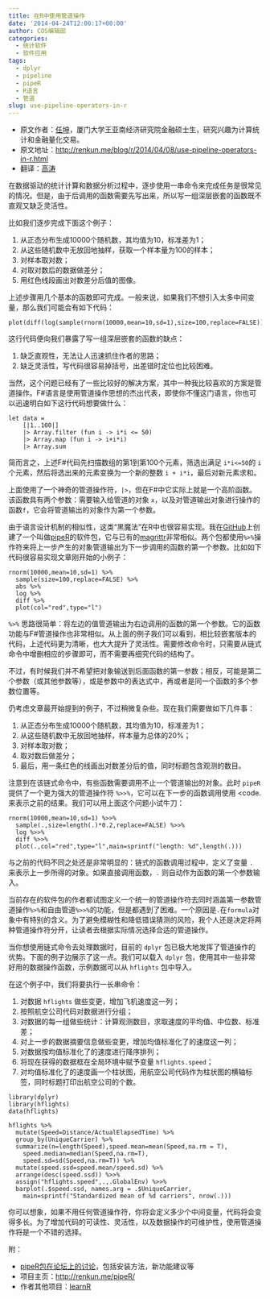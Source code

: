 ```yaml
---
title: 在R中使用管道操作
date: '2014-04-24T12:00:17+00:00'
author: COS编辑部
categories:
  - 统计软件
  - 软件应用
tags:
  - dplyr
  - pipeline
  - pipeR
  - R语言
  - 管道
slug: use-pipeline-operators-in-r
---
```


  * 原文作者：[任坤](http://renkun.me/)，厦门大学王亚南经济研究院金融硕士生，研究兴趣为计算统计和金融量化交易。
  * 原文地址：<http://renkun.me/blog/r/2014/04/08/use-pipeline-operators-in-r.html>
  * 翻译：[高涛](http://joegaotao.github.io/cn/)

在数据驱动的统计计算和数据分析过程中，逐步使用一串命令来完成任务是很常见的情况。但是，由于后调用的函数需要先写出来，所以写一组深层嵌套的函数既不直观又缺乏灵活性。

比如我们逐步完成下面这个例子：

  1. 从正态分布生成10000个随机数，其均值为10，标准差为1；
  2. 从这些随机数中无放回地抽样，获取一个样本量为100的样本；
  3. 对样本取对数；
  4. 对取对数后的数据做差分；
  5. 用红色线段画出对数差分后值的图像。

上述步骤用几个基本的函数即可完成。一般来说，如果我们不想引入太多中间变量，那么我们可能会有如下代码：

    plot(diff(log(sample(rnorm(10000,mean=10,sd=1),size=100,replace=FALSE))),col="red",type="l")
    

<!--more-->

这行代码便向我们暴露了写一组深层嵌套的函数的缺点：

  1. 缺乏直观性，无法让人迅速抓住作者的思路；
  2. 缺乏灵活性，写代码很容易掉括号，出差错时定位也比较困难。

当然，这个问题已经有了一些比较好的解决方案，其中一种我比较喜欢的方案是管道操作。F#语言是使用管道操作思想的杰出代表，即使你不懂这门语言，你也可以迅速明白如下这行代码想要做什么：

    let data =
        [|1..100|]
        |> Array.filter (fun i -> i*i <= 50)
        |> Array.map (fun i -> i+i*i)
        |> Array.sum
    
    

简而言之，上述F#代码先扫描数组的第1到第100个元素，筛选出满足 `i*i<=50`的 `i` 个元素，然后将选出来的元素变换为一个新的整数 `i + i*i`，最后对新元素求和。

上面使用了一个神奇的管道操作符，`|>`，但在F#中它实际上就是一个高阶函数。该函数具有两个参数：需要输入给管道的对象 `x`，以及对管道输出对象进行操作的函数`f`，它会将管道输出的对象作为第一个参数。

由于语言设计机制的相似性，这类“黑魔法”在R中也很容易实现。我在[GitHub](https://github.com/renkun-ken/pipeR)上创建了一个叫做[pipeR](http://renkun.me/pipeR/)的软件包，它与已有的[magrittr](http://cran.r-project.org/web/packages/magrittr/index.html)非常相似。两个包都使用`%>%`操作符来将上一步产生的对象管道输出为下一步调用的函数的第一个参数。比如如下代码很容易实现文章刚开始的小例子：

    rnorm(10000,mean=10,sd=1) %>%
      sample(size=100,replace=FALSE) %>%
      abs %>%
      log %>%
      diff %>%
      plot(col="red",type="l")
    
    

`%>%` 思路很简单：将左边的值管道输出为右边调用的函数的第一个参数。它的函数功能与F#管道操作也非常相似。从上面的例子我们可以看到，相比较嵌套版本的代码，上述代码更为清晰，也大大提升了灵活性。需要修改命令时，只需要从链式命令中增删相应的步骤即可，而不需要再细究代码的结构了。

不过，有时候我们并不希望把对象输送到后面函数的第一参数；相反，可能是第二个参数（或其他参数等），或是参数中的表达式中，再或者是同一个函数的多个参数位置等。

仍考虑文章最开始提到的例子，不过稍微复杂些。现在我们需要做如下几件事：

  1. 从正态分布生成10000个随机数，其均值为10，标准差为1；
  2. 从这些随机数中无放回地抽样，样本量为总体的20%；
  3. 对样本取对数；
  4. 取对数后做差分；
  5. 最后，用一条红色的线画出对数差分后的值，同时标题包含观测的数目。

注意到在该链式命令中，有些函数需要调用不止一个管道输出的对象。此时 `pipeR` 提供了一个更为强大的管道操作符 `%>>%`，它可以在下一步的函数调用使用 <code. </code> 来表示之前的结果。我们可以用上面这个问题小试牛刀：

    rnorm(10000,mean=10,sd=1) %>>%
      sample(.,size=length(.)*0.2,replace=FALSE) %>>%
      log %>>%
      diff %>>%
      plot(.,col="red",type="l",main=sprintf("length: %d",length(.)))
    

与之前的代码不同之处还是非常明显的：链式的函数调用过程中，定义了变量 `.` 来表示上一步所得的对象。如果直接调用函数，`.` 则自动作为函数的第一个参数输入。

当前存在的软件包的作者都试图定义一个统一的管道操作符去同时涵盖第一参数管道操作`%>%`和自由管道`%>>%`的功能，但是都遇到了困难。一个原因是`.`在`formula`对象中有特别的含义。为了避免模糊性和降低错误猜测的风险，我个人还是决定将两种管道操作符分开，让读者去根据实际情况选择合适的管道操作。

当你想使用链式命令去处理数据时，目前的 `dplyr` 包已极大地发挥了管道操作的优势。下面的例子边展示了这一点。我们可以载入 `dplyr` 包，使用其中一些非常好用的数据操作函数，示例数据可以从 `hflights` 包中导入。

在这个例子中，我们将要执行一长串命令：

  1. 对数据 `hflights` 做些变更，增加飞机速度这一列；
  2. 按照航空公司代码对数据进行分组；
  3. 对数据的每一组做些统计：计算观测数目，求取速度的平均值、中位数、标准差；
  4. 对上一步的数据摘要信息做些变更，增加均值标准化了的速度这一列；
  5. 对数据按均值标准化了的速度进行降序排列；
  6. 将现在获得的数据框在全局环境中赋予变量 `hflights.speed`；
  7. 对均值标准化了的速度画一个柱状图，用航空公司代码作为柱状图的横轴标签，同时标题打印出航空公司的个数。

    library(dplyr)
    library(hflights)
    data(hflights)
    
    hflights %>%
      mutate(Speed=Distance/ActualElapsedTime) %>%
      group_by(UniqueCarrier) %>%
      summarize(n=length(Speed),speed.mean=mean(Speed,na.rm = T),
        speed.median=median(Speed,na.rm=T),
        speed.sd=sd(Speed,na.rm=T)) %>%
      mutate(speed.ssd=speed.mean/speed.sd) %>%
      arrange(desc(speed.ssd)) %>>%
      assign("hflights.speed",.,.GlobalEnv) %>>%
      barplot(.$speed.ssd, names.arg = .$UniqueCarrier,
        main=sprintf("Standardized mean of %d carriers", nrow(.)))
    

你可以想象，如果不用任何管道操作符，你将会定义多少个中间变量，代码将会变得多长。为了增加代码的可读性、灵活性，以及数据操作的可维护性，使用管道操作将是一个不错的选择。

附：

  * [pipeR包在论坛上的讨论](http://cos.name/cn/topic/154846)，包括安装方法，新功能建议等
  * 项目主页：<http://renkun.me/pipeR/>
  * 作者其他项目：[learnR](https://github.com/renkun-ken/learnR)
